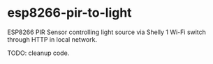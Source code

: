 # esp8266-pir-to-light

ESP8266 PIR Sensor controlling light source via Shelly 1 Wi-Fi switch through HTTP in local network. 

TODO: cleanup code.
